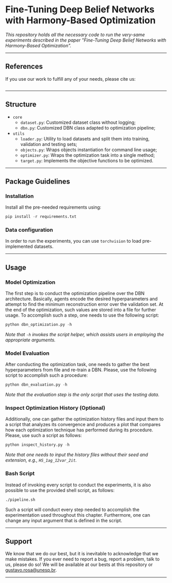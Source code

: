 # Fine-Tuning Deep Belief Networks with Harmony-Based Optimization

*This repository holds all the necessary code to run the very-same experiments described in the paper "Fine-Tuning Deep Belief Networks with Harmony-Based Optimization".*

---

## References

If you use our work to fulfill any of your needs, please cite us:

```
```

---

## Structure
 * `core`
   * `dataset.py`: Customized dataset class without logging;
   * `dbn.py`: Customized DBN class adapted to optimization pipeline;
 * `utils`
   * `loader.py`: Utility to load datasets and split them into training, validation and testing sets;
   * `objects.py`: Wraps objects instantiation for command line usage;
   * `optimizer.py`: Wraps the optimization task into a single method;  
   * `target.py`: Implements the objective functions to be optimized.
   
---

## Package Guidelines

### Installation

Install all the pre-needed requirements using:

```Python
pip install -r requirements.txt
```

### Data configuration

In order to run the experiments, you can use `torchvision` to load pre-implemented datasets.

---

## Usage

### Model Optimization

The first step is to conduct the optimization pipeline over the DBN architecture. Basically, agents encode the desired hyperparameters and attempt to find the minimum reconstruction error over the validation set. At the end of the optimization, such values are stored into a file for further usage. To accomplish such a step, one needs to use the following script:

```Python
python dbn_optimization.py -h
```

*Note that `-h` invokes the script helper, which assists users in employing the appropriate arguments.*

### Model Evaluation

After conducting the optimization task, one needs to gather the best hyperparameters from file and re-train a DBN. Please, use the following script to accomplish such a procedure:

```Python
python dbn_evaluation.py -h
```

*Note that the evaluation step is the only script that uses the testing data.*

### Inspect Optimization History (Optional)

Additionally, one can gather the optimization history files and input them to a script that analyzes its convergence and produces a plot that compares how each optimization technique has performed during its procedure. Please, use such a script as follows:

```Python
python inspect_history.py -h
```

*Note that one needs to input the history files without their seed and extension, e.g., `HS_1ag_12var_2it`.*

### Bash Script

Instead of invoking every script to conduct the experiments, it is also possible to use the provided shell script, as follows:

```Bash
./pipeline.sh
```

Such a script will conduct every step needed to accomplish the experimentation used throughout this chapter. Furthermore, one can change any input argument that is defined in the script.

---

## Support

We know that we do our best, but it is inevitable to acknowledge that we make mistakes. If you ever need to report a bug, report a problem, talk to us, please do so! We will be available at our bests at this repository or gustavo.rosa@unesp.br.

---
